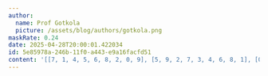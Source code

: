 ```yaml
---
author:
  name: Prof Gotkola
  picture: /assets/blog/authors/gotkola.png
maskRate: 0.24
date: 2025-04-28T20:00:01.422034
id: 5e85978a-246b-11f0-a443-e9a16facfd51
content: '[[7, 1, 4, 5, 6, 8, 2, 0, 9], [5, 9, 2, 7, 3, 4, 6, 8, 1], [0, 0, 3, 1, 9, 2, 7, 0, 5], [3, 5, 0, 2, 1, 7, 8, 0, 4], [1, 4, 9, 0, 5, 0, 3, 7, 2], [2, 7, 8, 9, 4, 3, 5, 0, 6], [9, 0, 1, 3, 8, 5, 4, 6, 7], [8, 6, 5, 4, 0, 0, 1, 2, 0], [0, 3, 0, 0, 0, 0, 9, 0, 8]]'
---
```

